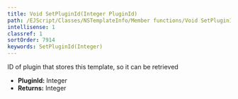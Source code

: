 ```yaml
---
title: Void SetPluginId(Integer PluginId)
path: /EJScript/Classes/NSTemplateInfo/Member functions/Void SetPluginId(Integer p_0)
intellisense: 1
classref: 1
sortOrder: 7914
keywords: SetPluginId(Integer)
---
```



ID of plugin that stores this template, so it can be retrieved



* **PluginId:** Integer
* **Returns:** Integer


